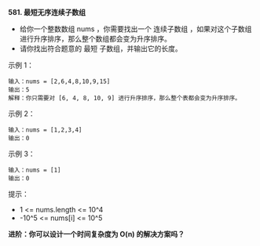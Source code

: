**581. 最短无序连续子数组**
- 给你一个整数数组 nums ，你需要找出一个 连续子数组 ，如果对这个子数组进行升序排序，那么整个数组都会变为升序排序。
- 请你找出符合题意的 最短 子数组，并输出它的长度。

示例 1：
```
输入：nums = [2,6,4,8,10,9,15]
输出：5
解释：你只需要对 [6, 4, 8, 10, 9] 进行升序排序，那么整个表都会变为升序排序。
```
示例 2：
```
输入：nums = [1,2,3,4]
输出：0
```
示例 3：
```
输入：nums = [1]
输出：0
```

提示：
- 1 <= nums.length <= 10^4
- -10^5 <= nums[i] <= 10^5

**进阶：你可以设计一个时间复杂度为 O(n) 的解决方案吗？**